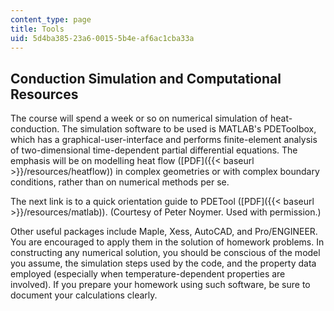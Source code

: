 ```yaml
---
content_type: page
title: Tools
uid: 5d4ba385-23a6-0015-5b4e-af6ac1cba33a
---
```


Conduction Simulation and Computational Resources
-------------------------------------------------

The course will spend a week or so on numerical simulation of heat-conduction. The simulation software to be used is MATLAB's PDEToolbox, which has a graphical-user-interface and performs finite-element analysis of two-dimensional time-dependent partial differential equations. The emphasis will be on modelling heat flow ([PDF]({{< baseurl >}}/resources/heatflow)) in complex geometries or with complex boundary conditions, rather than on numerical methods per se.

The next link is to a quick orientation guide to PDETool ([PDF]({{< baseurl >}}/resources/matlab)). (Courtesy of Peter Noymer. Used with permission.)

Other useful packages include Maple, Xess, AutoCAD, and Pro/ENGINEER. You are encouraged to apply them in the solution of homework problems. In constructing any numerical solution, you should be conscious of the model you assume, the simulation steps used by the code, and the property data employed (especially when temperature-dependent properties are involved). If you prepare your homework using such software, be sure to document your calculations clearly.